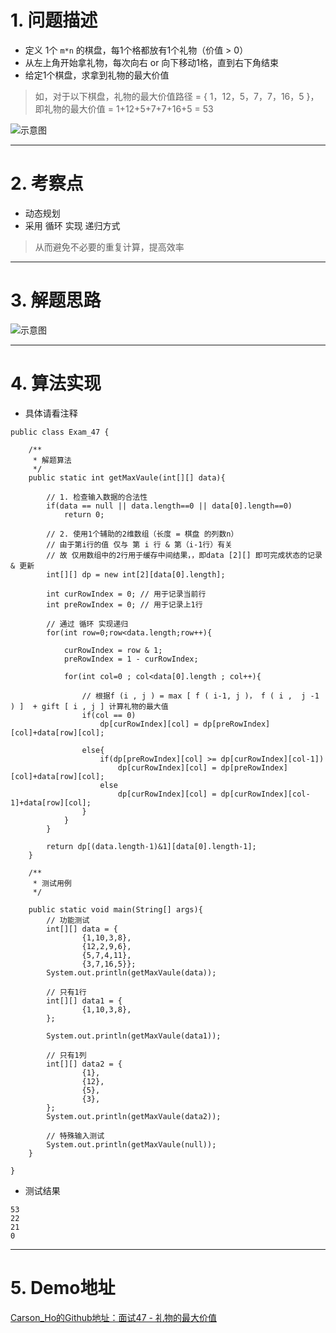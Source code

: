 # 1. 问题描述
- 定义 1个 `m*n` 的棋盘，每1个格都放有1个礼物（价值 > 0）
- 从左上角开始拿礼物，每次向右 or 向下移动1格，直到右下角结束
- 给定1个棋盘，求拿到礼物的最大价值
>如，对于以下棋盘，礼物的最大价值路径 = { 1，12，5，7，7，16，5 }，即礼物的最大价值 = 1+12+5+7+7+16+5 = 53

![示意图](http://upload-images.jianshu.io/upload_images/944365-77a798c057c3eb8e.png?imageMogr2/auto-orient/strip%7CimageView2/2/w/1240)


***
# 2. 考察点
- 动态规划
- 采用 循环 实现 递归方式
>从而避免不必要的重复计算，提高效率


***
# 3. 解题思路

![示意图](http://upload-images.jianshu.io/upload_images/944365-8f638f2f9ca34c19.jpg?imageMogr2/auto-orient/strip%7CimageView2/2/w/1240)


***

# 4. 算法实现
- 具体请看注释

```
public class Exam_47 {
    
    /**
     * 解题算法
     */
    public static int getMaxVaule(int[][] data){

        // 1. 检查输入数据的合法性
        if(data == null || data.length==0 || data[0].length==0)
            return 0;

        // 2. 使用1个辅助的2维数组（长度 = 棋盘 的列数n）
        // 由于第i行的值 仅与 第 i 行 & 第（i-1行）有关
        // 故 仅用数组中的2行用于缓存中间结果，，即data [2][] 即可完成状态的记录 & 更新
        int[][] dp = new int[2][data[0].length];
        
        int curRowIndex = 0; // 用于记录当前行
        int preRowIndex = 0; // 用于记录上1行

        // 通过 循环 实现递归
        for(int row=0;row<data.length;row++){

            curRowIndex = row & 1;
            preRowIndex = 1 - curRowIndex;

            for(int col=0 ; col<data[0].length ; col++){
                
                // 根据f (i , j ) = max [ f ( i-1, j )， f ( i ,  j -1 ) ]  + gift [ i , j ] 计算礼物的最大值
                if(col == 0)
                    dp[curRowIndex][col] = dp[preRowIndex][col]+data[row][col];
                
                else{
                    if(dp[preRowIndex][col] >= dp[curRowIndex][col-1])
                        dp[curRowIndex][col] = dp[preRowIndex][col]+data[row][col];
                    else
                        dp[curRowIndex][col] = dp[curRowIndex][col-1]+data[row][col];
                }
            }
        }
        
        return dp[(data.length-1)&1][data[0].length-1];
    }

    /**
     * 测试用例
     */

    public static void main(String[] args){
        // 功能测试
        int[][] data = {
                {1,10,3,8},
                {12,2,9,6},
                {5,7,4,11},
                {3,7,16,5}};
        System.out.println(getMaxVaule(data));

        // 只有1行
        int[][] data1 = {
                {1,10,3,8},
        };

        System.out.println(getMaxVaule(data1));

        // 只有1列
        int[][] data2 = {
                {1},
                {12},
                {5},
                {3},
        };
        System.out.println(getMaxVaule(data2));

        // 特殊输入测试
        System.out.println(getMaxVaule(null));
    }

}
```

- 测试结果

```
53
22
21
0
```

***
# 5. Demo地址
[Carson_Ho的Github地址：面试47 - 礼物的最大价值](https://github.com/Carson-Ho/ShootAtOffer)